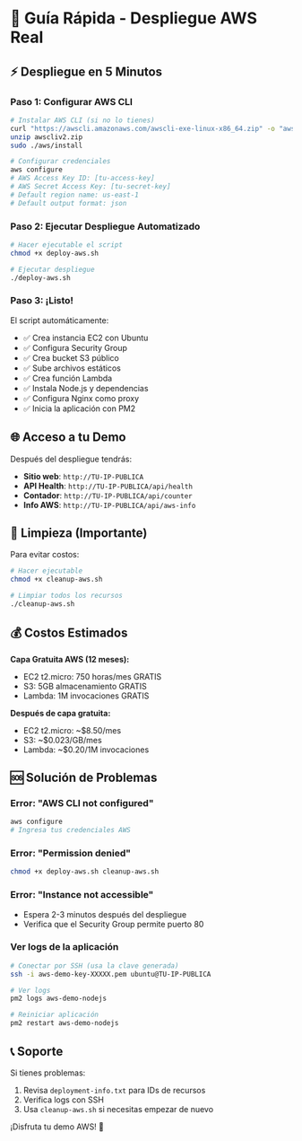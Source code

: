 # 🚀 Guía Rápida - Despliegue AWS Real

## ⚡ Despliegue en 5 Minutos

### Paso 1: Configurar AWS CLI
```bash
# Instalar AWS CLI (si no lo tienes)
curl "https://awscli.amazonaws.com/awscli-exe-linux-x86_64.zip" -o "awscliv2.zip"
unzip awscliv2.zip
sudo ./aws/install

# Configurar credenciales
aws configure
# AWS Access Key ID: [tu-access-key]
# AWS Secret Access Key: [tu-secret-key]
# Default region name: us-east-1
# Default output format: json
```

### Paso 2: Ejecutar Despliegue Automatizado
```bash
# Hacer ejecutable el script
chmod +x deploy-aws.sh

# Ejecutar despliegue
./deploy-aws.sh
```

### Paso 3: ¡Listo!
El script automáticamente:
- ✅ Crea instancia EC2 con Ubuntu
- ✅ Configura Security Group
- ✅ Crea bucket S3 público
- ✅ Sube archivos estáticos
- ✅ Crea función Lambda
- ✅ Instala Node.js y dependencias
- ✅ Configura Nginx como proxy
- ✅ Inicia la aplicación con PM2

## 🌐 Acceso a tu Demo

Después del despliegue tendrás:
- **Sitio web**: `http://TU-IP-PUBLICA`
- **API Health**: `http://TU-IP-PUBLICA/api/health`
- **Contador**: `http://TU-IP-PUBLICA/api/counter`
- **Info AWS**: `http://TU-IP-PUBLICA/api/aws-info`

## 🧹 Limpieza (Importante)

Para evitar costos:
```bash
# Hacer ejecutable
chmod +x cleanup-aws.sh

# Limpiar todos los recursos
./cleanup-aws.sh
```

## 💰 Costos Estimados

**Capa Gratuita AWS (12 meses):**
- EC2 t2.micro: 750 horas/mes GRATIS
- S3: 5GB almacenamiento GRATIS
- Lambda: 1M invocaciones GRATIS

**Después de capa gratuita:**
- EC2 t2.micro: ~$8.50/mes
- S3: ~$0.023/GB/mes
- Lambda: ~$0.20/1M invocaciones

## 🆘 Solución de Problemas

### Error: "AWS CLI not configured"
```bash
aws configure
# Ingresa tus credenciales AWS
```

### Error: "Permission denied"
```bash
chmod +x deploy-aws.sh cleanup-aws.sh
```

### Error: "Instance not accessible"
- Espera 2-3 minutos después del despliegue
- Verifica que el Security Group permite puerto 80

### Ver logs de la aplicación
```bash
# Conectar por SSH (usa la clave generada)
ssh -i aws-demo-key-XXXXX.pem ubuntu@TU-IP-PUBLICA

# Ver logs
pm2 logs aws-demo-nodejs

# Reiniciar aplicación
pm2 restart aws-demo-nodejs
```

## 📞 Soporte

Si tienes problemas:
1. Revisa `deployment-info.txt` para IDs de recursos
2. Verifica logs con SSH
3. Usa `cleanup-aws.sh` si necesitas empezar de nuevo

¡Disfruta tu demo AWS! 🎉
